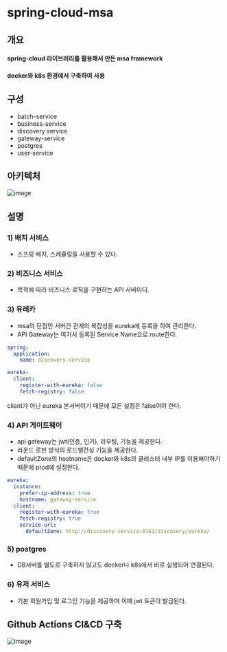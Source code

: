 spring-cloud-msa
============

## 개요
#### spring-cloud 라이브러리를 활용해서 만든 msa framework
#### docker와 k8s 환경에서 구축하여 사용

## 구성
  - batch-service
  - business-service
  - discovery service
  - gateway-service
  - postgres
  - user-service

## 아키텍처
![image](https://github.com/Parkjinman/spring-cloud-msa/assets/48800354/55eb48ee-c44b-429c-8322-bdb6cfda6100)

## 설명
### 1) 배치 서비스
- 스프링 배치, 스케쥴링을 사용할 수 있다.

### 2) 비즈니스 서비스
- 목적에 따라 비즈니스 로직을 구현하는 API 서버이다.

### 3) 유레카
- msa의 단점인 서버간 관계의 복잡성을 eureka에 등록을 하여 관리한다.
- API Gateway는 여기서 등록된 Service Name으로 route한다.

```yml
spring:
  application:
    name: discovery-service

eureka:
  client:
    register-with-eureka: false
    fetch-registry: false
```
client가 아닌 eureka 본서버이기 때문에 모든 설정은 false여야 한다.


### 4) API 게이트웨이
- api gateway는 jwt(인증, 인가), 라우팅, 기능을 제공한다.
- 라운드 로빈 방식의 로드밸런싱 기능을 제공한다.
- defaultZone의 hostname은 docker와 k8s의 클러스터 내부 IP를 이용해야하기 때문에 prod에 설정한다. 
```yml
eureka:
  instance:
    prefer-ip-address: true
    hostname: gateway-service
  client:
    register-with-eureka: true
    fetch-registry: true
    service-url:
      defaultZone: http://discovery-service:8761/discovery/eureka/
```

### 5) postgres
- DB서버를 별도로 구축하지 않고도 docker나 k8s에서 바로 실행되어 연결된다.

### 6) 유저 서비스
- 기본 회원가입 및 로그인 기능을 제공하며 이때 jwt 토큰이 발급된다.

## Github Actions CI&CD 구축

![image](https://github.com/Parkjinman/spring-cloud-msa/assets/48800354/c7278c0f-8ccc-4546-87db-babd495a45ea)
